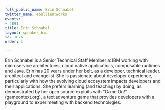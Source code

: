 ```yaml
---
full_public_name: Erin Schnabel
twitter_name: ebullientworks
events:
- 4891
title: Erin Schnabel
layout: speaker_bio
id: 1876
order: 1

---
```

Erin Schnabel is a Senior Technical Staff Member at IBM working with microservice architectures, cloud native applications, composable runtimes and Java. Erin has 20 years under her belt, as a developer, technical leader, architect and evangelist. She is passionate about developer experience, particularly with how the evolving cloud ecosystem impacts developers and their applications. She prefers learning (and teaching) by doing, as demonstrated by her open source exploits with "Game On!" (gameontext.org), a text adventure game that provides developers with a playground to experimenting with backend technologies.